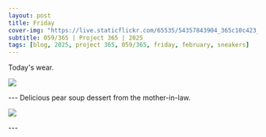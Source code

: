 ```yaml
---
layout: post
title: Friday
cover-img: "https://live.staticflickr.com/65535/54357843904_365c10c423_h.jpg"
subtitle: 059/365 | Project 365 | 2025
tags: [blog, 2025, project 365, 059/365, friday, february, sneakers]
---
```

<style>
  .intro-header.big-img {
    background-position:center; 
  }
</style>
Today's wear.
<p class="post-img-wrap">
  <img src="https://live.staticflickr.com/65535/54357843904_365c10c423_h.jpg">
</p>
---
Delicious pear soup dessert from the mother-in-law.
<p class="post-img-wrap">
  <img src="https://live.staticflickr.com/65535/54357639196_4f04b1842a_h.jpg">
</p>
---
